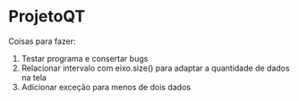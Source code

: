 # ProjetoQT

Coisas para fazer:
<ol>
<li>Testar programa e consertar bugs</li>
<li>Relacionar intervalo com eixo.size() para adaptar a quantidade de dados na tela</li>
<li>Adicionar exceção para menos de dois dados</li>
</ol>
